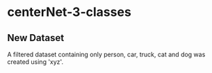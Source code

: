 # centerNet-3-classes

## New Dataset
A filtered dataset containing only person, car, truck, cat and dog was created using 'xyz'.
